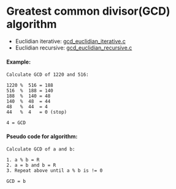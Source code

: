 # Greatest common divisor(GCD) algorithm

- Euclidian iterative: [gcd_euclidian_iterative.c](./gcd_euclidian_iterative.c)
- Euclidian recursive: [gcd_euclidian_recursive.c](./gcd_euclidian_recursive.c)

#### Example:

```text
Calculate GCD of 1220 and 516:

1220 %  516 = 188
516  %  188 = 140
188  %  140 = 48
140  %  48  = 44
48   %  44  = 4
44   %  4   = 0 (stop)

4 = GCD

```

#### Pseudo code for algorithm:

```text
Calculate GCD of a and b:

1. a % b = R
2. a = b and b = R
3. Repeat above until a % b is != 0

GCD = b

```
